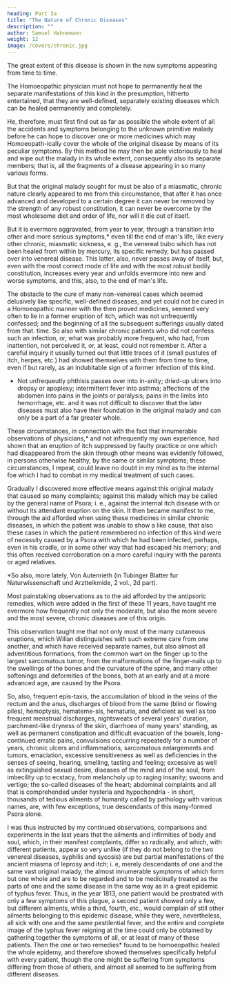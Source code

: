```yaml
---
heading: Part 3a
title: "The Nature of Chronic Diseases"
description: ""
author: Samuel Hahnemann
weight: 12
image: /covers/chronic.jpg
---
```



The great extent of this disease is shown in the new symptoms appearing from time to time. 

The Homoeopathic physician must not hope to permanently heal the separate manifestations of this kind in the presumption, hitherto entertained, that they are well-defined, separately existing diseases which can be healed permanently and completely. 

He, therefore, must first find out as far as possible the whole extent of all the accidents and symptoms belonging to the unknown primitive malady before he can hope to discover one or more medicines which may Homoeopath-ically cover the whole of the original disease by means of its peculiar symptoms. By this method he may then be able victoriously to heal and wipe out the malady in its whole extent, consequently also its separate members; that is, all the fragments of a disease appearing in so many various forms.

But that the original malady sought for must be also of a miasmatic, chronic nature clearly appeared to me from this circumstance, that after it has once advanced and developed to a certain degree it can never be removed by the strength of any robust constitution, it can never be overcome by the most wholesome diet and order of life, nor will it die out of itself. 

But it is evermore aggravated, from year to year, through a transition into other and more serious symptoms,* even till the end of man's life, like every other chronic, miasmatic sickness, e. g., the venereal bubo which has not been healed from within by mercury, its specific remedy, but has passed over into venereal disease. This latter, also, never passes away of itself, but, even with the most correct mode of life and with the most robust bodily constitution, increases every year and unfolds evermore into new and worse symptoms, and this, also, to the end of man's life.

The obstacle to the cure of many non-venereal cases which seemed delusively like specific, well-defined diseases, and yet could not be cured in a Homoeopathic manner with the then proved medicines, seemed very often to lie in a former eruption of itch, which was not unfrequently confessed; and the beginning of all the subsequent sufferings usually dated from that. time. So also with similar chronic patients who did not confess such an infection, or, what was probably more frequent, who had, from inattention, not perceived it, or, at least, could not remember it. After a careful inquiry it usually turned out that little traces of it (small pustules of itch, herpes, etc.) had showed themselves with them from time to time, even if but rarely, as an indubitable sign of a former infection of this kind.

* Not unfrequeutly phthisis passes over into in-anity; dried-up ulcers into dropsy or apoplexy; intermittent fever into asthma; affections of the abdomen into pains in the joints or paralysis; pains in the limbs into hemorrhage, etc. and it was not difficult to discover that the later diseases must also have their foundation in the original malady and can only be a part of a far greater whole.

These circumstances, in connection with the fact that innumerable observations of physicians,* and not infrequently my own experience, had shown that an eruption of itch suppressed by faulty practice or one which had disappeared from the skin through other means was evidently followed, in persons otherwise healthy, by the same or similar symptoms; these circumstances, I repeat, could leave no doubt in my mind as to the internal foe which I had to combat in my medical treatment of such cases.

Gradually I discovered more effective means against this original malady that caused so many complaints; against this malady which may be called by the general name of Psora; i. e., against the internal itch disease with or without its attendant eruption on the skin. It then became manifest to me, through the aid afforded when using these medicines in similar chronic diseases, in which the patient was unable to show a like cause, that also these cases in which the patient remembered no infection of this kind were of necessity caused by a Psora with which he had been infected, perhaps, even in his cradle, or in some other way that had escaped his memory; and this often received corroboration on a more careful inquiry with the parents or aged relatives.

*So also, more lately, Von Autenrieth (in Tubinger Blatter fur Naturwissenschaft und Arztteikmide, 2 vol., 2d part).


Most painstaking observations as to the aid afforded by the antipsoric remedies, which were added in the first of these 11 years, have taught me evermore how frequently not only the moderate, but also the more severe and the most severe, chronic diseases are of this origin. 

This observation taught me that not only most of the many cutaneous eruptions, which Willan distinguishes with such extreme care from one another, and which have received separate names, but also almost all adventitious formations, from the common wart on the finger up to the largest sarcomatous tumor, from the malformations of the finger-nails up to the swellings of the bones and the curvature of the spine, and many other softenings and deformities of the bones, both at an early and at a more advanced age, are caused by the Psora. 

So, also, frequent epis-taxis, the accumulation of blood in the veins of the rectum and the anus, discharges of blood from the same (blind or flowing piles), hemoptysis, hemateme-sis, hematuria, and deficient as well as too frequent menstrual discharges, nightsweats of several years' duration, parchment-like dryness of the skin, diarrhoea of many years' standing, as well as permanent constipation and difficult evacuation of the bowels, long-continued erratic pains, convulsions occurring repeatedly for a number of years, chronic ulcers and inflammations, sarcomatous enlargements and tumors, emaciation, excessive sensitiveness as well as deficiencies in the senses of seeing, hearing, smelling, tasting and feeling; excessive as well as extinguished sexual desire, diseases of the mind and of the soul, from imbecility up to ecstacy, from melancholy up to raging insanity; swoons and vertigo; the so-called diseases of the heart; abdominal complaints and all that is comprehended under hysteria and hypochondria - in short, thousands of tedious ailments of humanity called by pathology with various names, are, with few exceptions, true descendants of this many-formed Psora alone. 

I was thus instructed by my continued observations, comparisons and experiments in the last years that the ailments and infirmities of body and soul, which, in their manifest complaints, differ so radically, and which, with different patients, appear so very unlike (if they do not belong to the two venereal diseases, syphilis and sycosis) are but partial manifestations of the ancient miasma of leprosy and itch; i. e, merely descendants of one and the same vast original malady, the almost innumerable symptoms of which form but one whole and are to be regarded and to be medicinally treated as the parts of one and the same disease in the same way as in a great epidemic of typhus fever. Thus, in the year 1813, one patient would be prostrated with only a few symptoms of this plague, a second patient showed only a few, but different ailments, while a third, fourth, etc., would complain of still other ailments belonging to this epidemic disease, while they were, nevertheless, all sick with one and the same pestilential fever, and the entire and complete image of the typhus fever reigning at the time could only be obtained by gathering together the symptoms of all, or at least of many of these patients. Then the one or two remedies* found to be homoeopathic healed the whole epidemy, and therefore showed themselves specifically helpful with every patient, though the one might be suffering from symptoms differing from those of others, and almost all seemed to be suffering from different diseases.

 